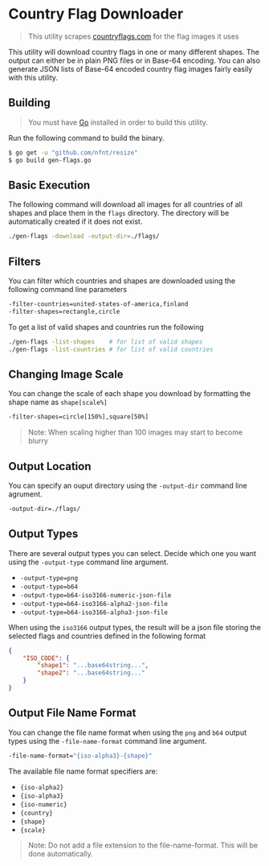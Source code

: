 # Country Flag Downloader

> This utility scrapes [countryflags.com](https://www.countryflags.com/) for the flag images it uses

This utility will download country flags in one or many different shapes. The output can either be in plain PNG files or in Base-64 encoding. You can also generate JSON lists of Base-64 encoded country flag images fairly easily with this utility.

## Building

> You must have [Go](https://golang.org/) installed in order to build this utility.

Run the following command to build the binary.

```sh
$ go get -u "github.com/nfnt/resize"
$ go build gen-flags.go
```

## Basic Execution

The following command will download all images for all countries of all shapes and place them in the `flags` directory. The directory will be automatically created if it does not exist.

```sh
./gen-flags -download -output-dir=./flags/
```

## Filters

You can filter which countries and shapes are downloaded using the following command line parameters

```sh
-filter-countries=united-states-of-america,finland
-filter-shapes=rectangle,circle
```

To get a list of valid shapes and countries run the following

```sh
./gen-flags -list-shapes    # for list of valid shapes
./gen-flags -list-countries # for list of valid countries
```

## Changing Image Scale

You can change the scale of each shape you download by formatting the shape name as `shape[scale%]`

```sh
-filter-shapes=circle[150%],square[50%]
```

> Note: When scaling higher than 100 images may start to become blurry

## Output Location

You can specify an ouput directory using the `-output-dir` command line agrument.

```sh
-output-dir=./flags/
```

## Output Types

There are several output types you can select. Decide which one you want using the `-output-type` command line argument.

- `-output-type=png`
- `-output-type=b64`
- `-output-type=b64-iso3166-numeric-json-file`
- `-output-type=b64-iso3166-alpha2-json-file`
- `-output-type=b64-iso3166-alpha3-json-file`

When using the `iso3166` output types, the result will be a json file storing the selected flags and countries defined in the following format

```json
{
    "ISO_CODE": {
        "shape1": "...base64string...",
        "shape2": "...base64string..."
    }
}
```

## Output File Name Format

You can change the file name format when using the `png` and `b64` output types using the `-file-name-format` command line argument.

```sh
-file-name-format="{iso-alpha3}-{shape}"
```

The available file name format specifiers are:

- `{iso-alpha2}`
- `{iso-alpha3}`
- `{iso-numeric}`
- `{country}`
- `{shape}`
- `{scale}`

> Note: Do not add a file extension to the file-name-format. This will be done automatically.